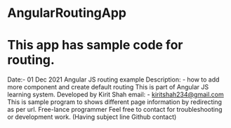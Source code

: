 # AngularRoutingApp
# This app has sample code for routing.
 ﻿Date:- 01 Dec 2021
Angular JS routing example
Description: - how to add more component and create default routing 
This is part of Angular JS learning system.
Developed by Kirit Shah
email: - kiritshah234@gmail.com
This is sample program to shows different page information by redirecting as per url.
Free-lance programmer
Feel free to contact for troubleshooting or development work. (Having subject line Github contact)
